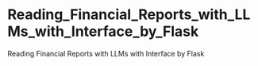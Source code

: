 # Reading_Financial_Reports_with_LLMs_with_Interface_by_Flask
Reading Financial Reports with LLMs with Interface by Flask
